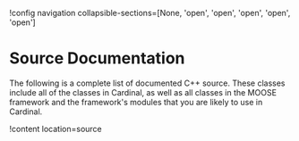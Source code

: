 !config navigation collapsible-sections=[None, 'open', 'open', 'open', 'open', 'open']

# Source Documentation

The following is a complete list of documented C++ source. These classes include
all of the classes in Cardinal, as well as all classes in the MOOSE framework and the
framework's modules that you are likely to use in Cardinal.

!content location=source
